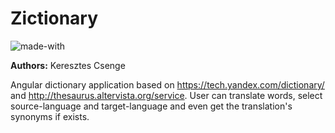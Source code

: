 # Zictionary
![made-with](https://img.shields.io/badge/Made%20with-TypeScript-1f425f.svg)

**Authors:** Keresztes Csenge

Angular dictionary application based on https://tech.yandex.com/dictionary/ and http://thesaurus.altervista.org/service. User can translate words, select source-language and target-language and even get the translation's synonyms if exists.


